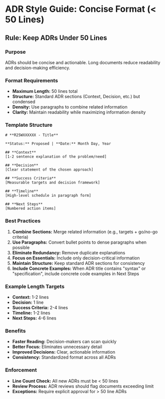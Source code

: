 # ADR Style Guide: Concise Format (< 50 Lines)

## Rule: Keep ADRs Under 50 Lines

### Purpose

ADRs should be concise and actionable. Long documents reduce readability and decision-making efficiency.

### Format Requirements

- **Maximum Length:** 50 lines total
- **Structure:** Standard ADR sections (Context, Decision, etc.) but condensed
- **Density:** Use paragraphs to combine related information
- **Clarity:** Maintain readability while maximizing information density

### Template Structure

```
# **R25WXXXXXX - Title**

**Status:** Proposed | **Date:** Month Day, Year

## **Context**
[1-2 sentence explanation of the problem/need]

## **Decision**
[Clear statement of the chosen approach]

## **Success Criteria**
[Measurable targets and decision framework]

## **Timeline**
[High-level schedule in paragraph form]

## **Next Steps**
[Numbered action items]
```

### Best Practices

1. **Combine Sections:** Merge related information (e.g., targets + go/no-go criteria)
2. **Use Paragraphs:** Convert bullet points to dense paragraphs when possible
3. **Eliminate Redundancy:** Remove duplicate explanations
4. **Focus on Essentials:** Include only decision-critical information
5. **Maintain Structure:** Keep standard ADR sections for consistency
6. **Include Concrete Examples:** When ADR title contains "syntax" or "specification", include concrete code examples in Next Steps

### Example Length Targets

- **Context:** 1-2 lines
- **Decision:** 1 line
- **Success Criteria:** 2-4 lines
- **Timeline:** 1-2 lines
- **Next Steps:** 4-6 lines

### Benefits

- **Faster Reading:** Decision-makers can scan quickly
- **Better Focus:** Eliminates unnecessary detail
- **Improved Decisions:** Clear, actionable information
- **Consistency:** Standardized format across all ADRs

### Enforcement

- **Line Count Check:** All new ADRs must be < 50 lines
- **Review Process:** ADR reviews should flag documents exceeding limit
- **Exceptions:** Require explicit approval for > 50 line ADRs
